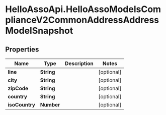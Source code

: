 # HelloAssoApi.HelloAssoModelsComplianceV2CommonAddressAddressModelSnapshot

## Properties

Name | Type | Description | Notes
------------ | ------------- | ------------- | -------------
**line** | **String** |  | [optional] 
**city** | **String** |  | [optional] 
**zipCode** | **String** |  | [optional] 
**country** | **String** |  | [optional] 
**isoCountry** | **Number** |  | [optional] 



